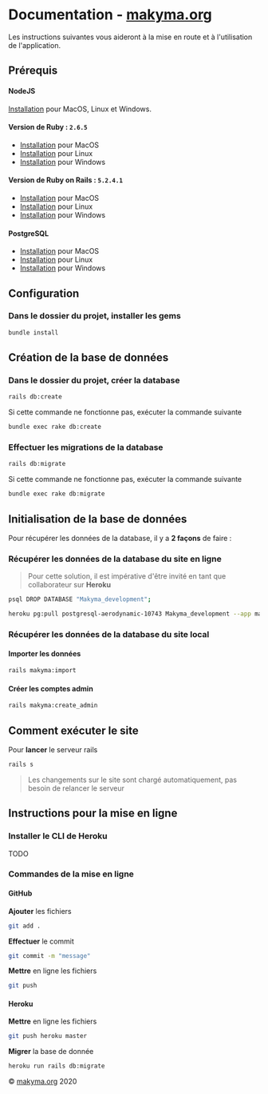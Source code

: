 # Documentation - **[makyma.org](http://www.makyma.org)**

Les instructions suivantes vous aideront à la mise en route et à l'utilisation de l'application.

## Prérequis

#### NodeJS

[Installation](https://nodejs.org/en/download/) pour MacOS, Linux et Windows.

#### Version de Ruby : `2.6.5`

* [Installation](https://github.com/lewagon/setup/blob/master/macOS.md) pour MacOS
* [Installation](https://github.com/lewagon/setup/blob/master/UBUNTU.md) pour Linux
* [Installation](https://github.com/lewagon/setup/blob/master/WINDOWS.md) pour Windows

#### Version de Ruby on Rails : `5.2.4.1`

* [Installation](https://www.synbioz.com/blog/tech/installer-ruby-on-rails-sur-mac) pour MacOS
* [Installation](https://doc.ubuntu-fr.org/rubyonrails) pour Linux
* [Installation](https://gorails.com/setup/windows/10) pour Windows

#### PostgreSQL

* [Installation](https://postgresapp.com/downloads.html) pour MacOS
* [Installation](https://doc.ubuntu-fr.org/postgresql) pour Linux
* [Installation](https://www.postgresql.org/download/windows/) pour Windows

## Configuration

### Dans le dossier du projet, installer les gems

```bash
bundle install
```

## Création de la base de données

### Dans le dossier du projet, **créer** la database

```bash
rails db:create
```

Si cette commande ne fonctionne pas, exécuter la commande suivante

```bash
bundle exec rake db:create
```

### Effectuer **les migrations** de la database

```bash
rails db:migrate
```

Si cette commande ne fonctionne pas, exécuter la commande suivante

```bash
bundle exec rake db:migrate
```

## Initialisation de la base de données

Pour récupérer les données de la database, il y a **2 façons** de faire :

### Récupérer les données de la database du site en ligne

> Pour cette solution, il est impérative d'être invité en tant que collaborateur sur **Heroku**

```bash
psql DROP DATABASE "Makyma_development";
```

```bash
heroku pg:pull postgresql-aerodynamic-10743 Makyma_development --app makyma
```

### Récupérer les données de la database du site local

#### Importer les données

```bash
rails makyma:import
```

#### Créer les comptes admin

```bash
rails makyma:create_admin
```

## Comment exécuter le site

Pour **lancer** le serveur rails

```bash
rails s
```

> Les changements sur le site sont chargé automatiquement, pas besoin de relancer le serveur

## Instructions pour la mise en ligne

### Installer le CLI de Heroku

TODO

### Commandes de la mise en ligne

#### GitHub

**Ajouter** les fichiers

```bash
git add .
```

**Effectuer** le commit

```bash
git commit -m "message"
```

**Mettre** en ligne les fichiers

```bash
git push
```

#### Heroku

**Mettre** en ligne les fichiers

```bash
git push heroku master
```

**Migrer** la base de donnée

```bash
heroku run rails db:migrate
```

© [makyma.org](http://www.makyma.org) 2020
